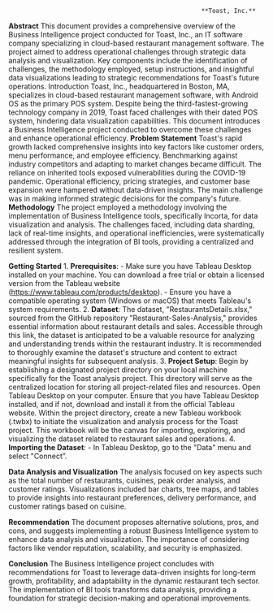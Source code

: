                                                          **Toast, Inc.**
**Abstract**
This document provides a comprehensive overview of the Business Intelligence project conducted for Toast, Inc., an IT software company specializing in cloud-based restaurant management software. The project aimed to address operational challenges through strategic data analysis and visualization. Key components include the identification of challenges, the methodology employed, setup instructions, and insightful data visualizations leading to strategic recommendations for Toast's future operations.
Introduction
Toast, Inc., headquartered in Boston, MA, specializes in cloud-based restaurant management software, with Android OS as the primary POS system. Despite being the third-fastest-growing technology company in 2019, Toast faced challenges with their dated POS system, hindering data visualization capabilities. This document introduces a Business Intelligence project conducted to overcome these challenges and enhance operational efficiency.
**Problem Statement**
Toast's rapid growth lacked comprehensive insights into key factors like customer orders, menu performance, and employee efficiency. Benchmarking against industry competitors and adapting to market changes became difficult. The reliance on inherited tools exposed vulnerabilities during the COVID-19 pandemic. Operational efficiency, pricing strategies, and customer base expansion were hampered without data-driven insights. The main challenge was in making informed strategic decisions for the company's future.
**Methodology**
The project employed a methodology involving the implementation of Business Intelligence tools, specifically Incorta, for data visualization and analysis. The challenges faced, including data sharding, lack of real-time insights, and operational inefficiencies, were systematically addressed through the integration of BI tools, providing a centralized and resilient system.

**Getting Started**
    1.	**Prerequisites**: 
    - Make sure you have Tableau Desktop installed on your machine. You can download a free trial or obtain a licensed version from the Tableau website (https://www.tableau.com/products/desktop).
    - Ensure you have a compatible operating system (Windows or macOS) that meets Tableau's system requirements.
    2.	**Dataset**: 
    The dataset, "RestaurantsDetails.xlsx," sourced from the GitHub repository "Restaurant-Sales-Analysis," provides essential information about restaurant details and sales. Accessible through this link, the dataset is anticipated to be a valuable resource for analyzing and understanding trends within the restaurant industry. It is recommended to thoroughly examine the dataset's structure and content to extract meaningful insights for subsequent analysis.
    3.	**Project Setup**:
     Begin by establishing a designated project directory on your local machine specifically for the Toast analysis project. This directory will serve as the centralized location for storing all project-related files and resources. Open Tableau Desktop on your computer. Ensure that you have Tableau Desktop installed, and if not, download and install it from the official Tableau website. Within the project directory, create a new Tableau workbook (.twbx) to initiate the visualization and analysis process for the Toast project. This workbook will be the canvas for importing, exploring, and visualizing the dataset related to restaurant sales and operations.
    4.	**Importing the Dataset**: - In Tableau Desktop, go to the "Data" menu and select "Connect”.

**Data Analysis and Visualization**
The analysis focused on key aspects such as the total number of restaurants, cuisines, peak order analysis, and customer ratings. Visualizations included bar charts, tree maps, and tables to provide insights into restaurant preferences, delivery performance, and customer ratings based on cuisine.

**Recommendation**
The document proposes alternative solutions, pros, and cons, and suggests implementing a robust Business Intelligence system to enhance data analysis and visualization. The importance of considering factors like vendor reputation, scalability, and security is emphasized.

**Conclusion**
The Business Intelligence project concludes with recommendations for Toast to leverage data-driven insights for long-term growth, profitability, and adaptability in the dynamic restaurant tech sector. The implementation of BI tools transforms data analysis, providing a foundation for strategic decision-making and operational improvements.
